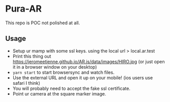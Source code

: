 # Pura-AR
This repo is POC not polished at all.

## Usage
* Setup ur mamp with some ssl keys. using the local url > local.ar.test
* Print this thing out https://jeromeetienne.github.io/AR.js/data/images/HIRO.jpg (or just open it in a browser window on your desktop)
* `yarn start` to start browsersync and watch files.
* Use the external URL and open it up on your mobile! (ios users use safari I think)
* You will probably need to accept the fake ssl certificate.
* Point ur camera at the square marker image.
